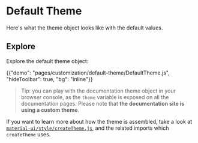 # Default Theme

<p class="description">Here's what the theme object looks like with the default values.</p>

## Explore

Explore the default theme object:

{{"demo": "pages/customization/default-theme/DefaultTheme.js", "hideToolbar": true, "bg": "inline"}}

> Tip: you can play with the documentation theme object in your browser console,
> as the `theme` variable is exposed on all the documentation pages.
> Please note that **the documentation site is using a custom theme**.

<!-- #default-branch-switch -->

If you want to learn more about how the theme is assembled, take a look at [`material-ui/style/createTheme.js`](https://github.com/mui/mui/blob/master/packages/mui-material/src/styles/createTheme.js),
and the related imports which `createTheme` uses.
